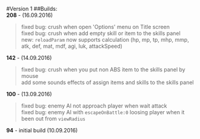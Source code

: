 #Version 1
##Builds:  
**208** - (16.09.2016)  
> fixed bug: crush when open 'Options' menu on Title screen  
> fixed bug: crush when add empty skill or item to the skills panel  
> new: `reloadParam` now supports calculation (hp, mp, tp, mhp, mmp, atk, def, mat, mdf, agi, luk, attackSpeed)  

**142** - (14.09.2016)  
> fixed bug: crush when you put non ABS item to the skills panel by mouse  
> add some sounds effects of assign items and skills to the skills panel  

**100** - (13.09.2016) 
> fixed bug: enemy AI not approach player when wait attack  
> fixed bug: enemy AI with `escapeOnBattle:0` loosing player when it been out from `viewRadius`
  
**94** - initial build (10.09.2016)  
